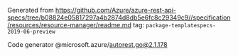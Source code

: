 Generated from https://github.com/Azure/azure-rest-api-specs/tree/b08824e05817297a4b2874d8db5e6fc8c29349c9//specification/resources/resource-manager/readme.md tag: `package-templatespecs-2019-06-preview`

Code generator @microsoft.azure/autorest.go@2.1.178



